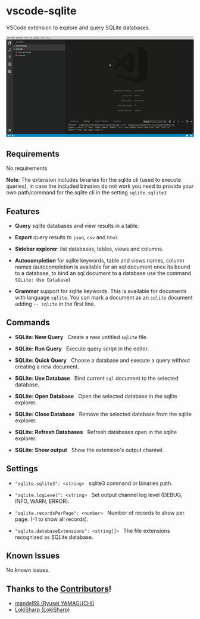 # vscode-sqlite

VSCode extension to explore and query SQLite databases.

![static/sqlite_workflow_1](https://raw.githubusercontent.com/AlexCovizzi/vscode-sqlite/master/static/sqlite_workflow_1.gif "SQLite Workflow")

## Requirements
No requirements

**Note**: The extension includes binaries for the sqlite cli (used to execute queries), in case the included binaries do not work you need to provide your own path/command for the sqlite cli in the setting `sqlite.sqlite3`

## Features

* **Query** sqlite databases and view results in a table.

* **Export** query results to ```json```, ```csv``` and ```html```.

* **Sidebar explorer**: list databases, tables, views and columns.

* **Autocompletion** for sqlite keywords, table and views names, column names (autocompletion is available for an sql document once its bound to a database, to bind an sql document to a database use the command ```SQLite: Use Database```)

* **Grammar** support for sqlite keywords. This is available for documents with language ```sqlite```. You can mark a document as an ```sqlite``` document adding ```-- sqlite``` in the first line.

## Commands

* **SQLite: New Query** &nbsp; Create a new untitled ```sqlite``` file.

* **SQLite: Run Query** &nbsp; Execute query script in the editor.

* **SQLite: Quick Query** &nbsp; Choose a database and execute a query without creating a new document.

* **SQLite: Use Database** &nbsp; Bind current ```sql``` document to the selected database.

* **SQLite: Open Database** &nbsp; Open the selected database in the sqlite explorer.

* **SQLite: Close Database** &nbsp; Remove the selected database from the sqlite explorer.

* **SQLite: Refresh Databases** &nbsp; Refresh databases open in the sqlite explorer.

* **SQLite: Show output** &nbsp; Show the extension's output channel.



## Settings

* `"sqlite.sqlite3": <string>` &nbsp; sqlite3 command or binaries path.

* `"sqlite.logLevel": <string>` &nbsp; Set output channel log level (DEBUG, INFO, WARN, ERROR).

* `"sqlite.recordsPerPage": <number>` &nbsp; Number of records to show per page. (-1 to show all records).

* `"sqlite.databaseExtensions": <string[]>` &nbsp; The file extensions recognized as SQLite database.


## Known Issues

No known issues.

## Thanks to the [Contributors](https://github.com/AlexCovizzi/vscode-sqlite/graphs/contributors)!
* [mandel59 (Ryusei YAMAGUCHI)](https://github.com/mandel59)
* [LokiSharp (LokiSharp)](https://github.com/LokiSharp)